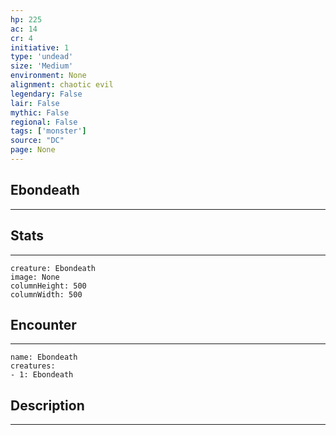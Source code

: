 ```yaml
---
hp: 225
ac: 14
cr: 4
initiative: 1
type: 'undead'    
size: 'Medium'
environment: None
alignment: chaotic evil
legendary: False
lair: False
mythic: False
regional: False
tags: ['monster']
source: "DC"
page: None
---
```


## Ebondeath
---



## Stats
---

```statblock
creature: Ebondeath
image: None
columnHeight: 500
columnWidth: 500
```

## Encounter
---

```encounter-table
name: Ebondeath
creatures:
- 1: Ebondeath
```

## Description
---




